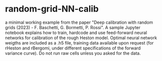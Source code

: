 # random-grid-NN-calib
a minimal working example from the paper "Deep calibration with random grids (2023) - F. Baschetti, G. Bormetti, P. Rossi". A sample Jupyter notebook explains how to train, hardcode and use feed-forward neural networks for calibration of the rough Heston model. 
Optimal neural network weigths are included as a .h5 file, training data available upon request (for rHeston and rBergomi, under different specifications of the forward variance curve). Do not run raw cells unless you asked for the data. 
